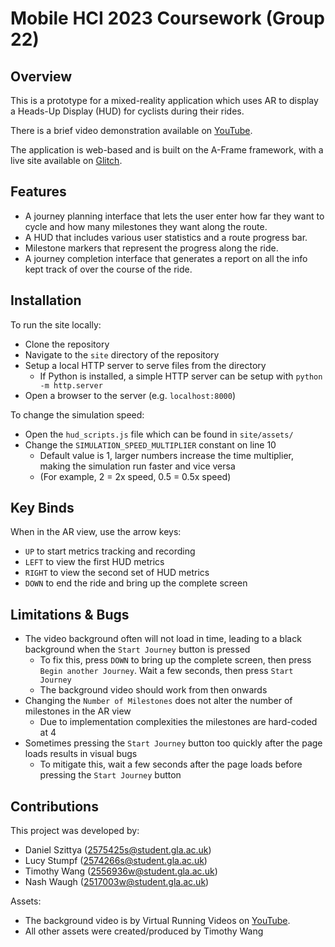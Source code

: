 # Mobile HCI 2023 Coursework (Group 22)

## Overview
This is a prototype for a mixed-reality application which uses AR to display a Heads-Up Display (HUD) for cyclists during their rides.

There is a brief video demonstration available on [YouTube](https://youtu.be/5Bws3eAIoxg).

The application is web-based and is built on the A-Frame framework, with a live site available on [Glitch](https://odd-chip-prose.glitch.me).

## Features
- A journey planning interface that lets the user enter how far they want to cycle and how many milestones they want along the route.
- A HUD that includes various user statistics and a route progress bar.
- Milestone markers that represent the progress along the ride.
- A journey completion interface that generates a report on all the info kept track of over the course of the ride.

## Installation
To run the site locally:
- Clone the repository
- Navigate to the `site` directory of the repository
- Setup a local HTTP server to serve files from the directory
  - If Python is installed, a simple HTTP server can be setup with `python -m http.server`
- Open a browser to the server (e.g. `localhost:8000`)

To change the simulation speed:
- Open the `hud_scripts.js` file which can be found in `site/assets/`
- Change the `SIMULATION_SPEED_MULTIPLIER` constant on line 10
  - Default value is 1, larger numbers increase the time multiplier, making the simulation run faster and vice versa
  - (For example, 2 = 2x speed, 0.5 = 0.5x speed)

## Key Binds
When in the AR view, use the arrow keys:
- `UP` to start metrics tracking and recording
- `LEFT` to view the first HUD metrics
- `RIGHT` to view the second set of HUD metrics
- `DOWN` to end the ride and bring up the complete screen

## Limitations & Bugs
- The video background often will not load in time, leading to a black background when the `Start Journey` button is pressed
  - To fix this, press `DOWN` to bring up the complete screen, then press `Begin another Journey`. Wait a few seconds, then press `Start Journey`
  - The background video should work from then onwards
- Changing the `Number of Milestones` does not alter the number of milestones in the AR view
  - Due to implementation complexities the milestones are hard-coded at 4
- Sometimes pressing the `Start Journey` button too quickly after the page loads results in visual bugs
  - To mitigate this, wait a few seconds after the page loads before pressing the `Start Journey` button
  
 ## Contributions
 This project was developed by:
 - Daniel Szittya (2575425s@student.gla.ac.uk)
 - Lucy Stumpf (2574266s@student.gla.ac.uk)
 - Timothy Wang (2556936w@student.gla.ac.uk)
 - Nash Waugh (2517003w@student.gla.ac.uk)
 
 Assets:
 - The background video is by Virtual Running Videos on [YouTube](https://www.youtube.com/watch?v=aYDnqzU_lb8).
 - All other assets were created/produced by Timothy Wang
